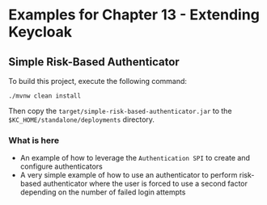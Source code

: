 # Examples for Chapter 13 - Extending Keycloak

## Simple Risk-Based Authenticator

To build this project, execute the following command:

    ./mvnw clean install

Then copy the `target/simple-risk-based-authenticator.jar` to the `$KC_HOME/standalone/deployments` directory.

### What is here

* An example of how to leverage the `Authentication SPI` to create and configure authenticators
* A very simple example of how to use an authenticator to perform risk-based authenticator where the user is forced to use
a second factor depending on the number of failed login attempts